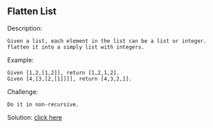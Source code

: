 Flatten List
-----
Description:

    Given a list, each element in the list can be a list or integer. flatten it into a simply list with integers.
    
Example:
    
    Given [1,2,[1,2]], return [1,2,1,2].    
    Given [4,[3,[2,[1]]]], return [4,3,2,1].
    
Challenge:
    
    Do it in non-recursive.
    
Solution: [click here](Solution.java)